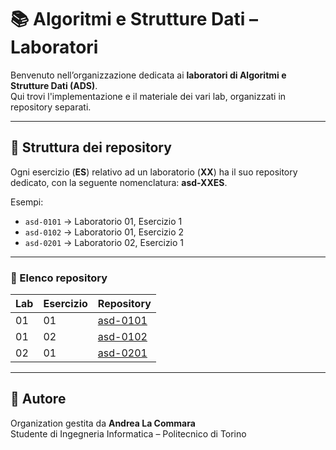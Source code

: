 # 📚 Algoritmi e Strutture Dati – Laboratori

Benvenuto nell’organizzazione dedicata ai **laboratori di Algoritmi e Strutture Dati (ADS)**.  
Qui trovi l'implementazione e il materiale dei vari lab, organizzati in repository separati.

---

## 📂 Struttura dei repository
Ogni esercizio (**ES**) relativo ad un laboratorio (**XX**) ha il suo repository dedicato, con la seguente nomenclatura: **asd-XXES**.

Esempi:
- `asd-0101` → Laboratorio 01, Esercizio 1
- `asd-0102` → Laboratorio 01, Esercizio 2
- `asd-0201` → Laboratorio 02, Esercizio 1

---

### 🔗 Elenco repository
| Lab | Esercizio | Repository |
|-----|-----------|------------|
| 01  | 01        | [asd-0101](https://github.com/NOME-ORG/asd-0101) |
| 01  | 02        | [asd-0102](https://github.com/NOME-ORG/asd-0102) |
| 02  | 01        | [asd-0201](https://github.com/NOME-ORG/asd-0201) |
---

## 👤 Autore
Organization gestita da **Andrea La Commara**  
Studente di Ingegneria Informatica – Politecnico di Torino
